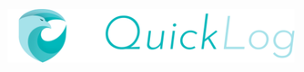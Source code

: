 <p align="center">
    <img src="https://github.com/MrAnyx/QuickLog_v2/blob/master/src/assets/logo_texte.png">
</p>
